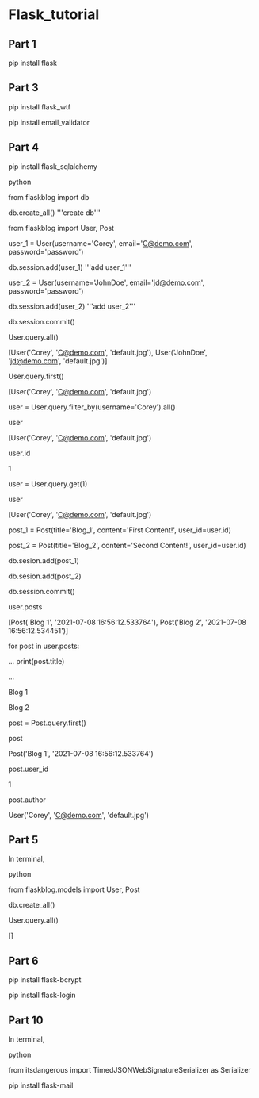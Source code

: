 # Flask_tutorial

## Part 1
pip install flask

## Part 3
pip install flask_wtf

pip install email_validator

## Part 4
pip install flask_sqlalchemy

python

from flaskblog import db

db.create_all() '''create db'''

from flaskblog import User, Post

user_1 = User(username='Corey', email='C@demo.com', password='password')

db.session.add(user_1) '''add user_1'''

user_2 = User(username='JohnDoe', email='jd@demo.com', password='password')

db.session.add(user_2) '''add user_2'''

db.session.commit()

User.query.all()

[User('Corey', 'C@demo.com', 'default.jpg'), User('JohnDoe', 'jd@demo.com', 'default.jpg')]

User.query.first()

[User('Corey', 'C@demo.com', 'default.jpg')

user = User.query.filter_by(username='Corey').all()

user

[User('Corey', 'C@demo.com', 'default.jpg')

user.id

1

user = User.query.get(1)

user

[User('Corey', 'C@demo.com', 'default.jpg')

post_1 = Post(title='Blog_1', content='First Content!', user_id=user.id)

post_2 = Post(title='Blog_2', content='Second Content!', user_id=user.id)

db.sesion.add(post_1)

db.sesion.add(post_2)

db.session.commit()

user.posts

[Post('Blog 1', '2021-07-08 16:56:12.533764'), Post('Blog 2', '2021-07-08 16:56:12.534451')]

for post in user.posts:

...   print(post.title)

...

Blog 1

Blog 2

post = Post.query.first()

post

Post('Blog 1', '2021-07-08 16:56:12.533764')

post.user_id

1

post.author

User('Corey', 'C@demo.com', 'default.jpg')

## Part 5
In terminal,

python

from flaskblog.models import User, Post

db.create_all()

User.query.all()

[]

## Part 6
pip install flask-bcrypt

pip install flask-login

## Part 10
In terminal,

python

from itsdangerous import TimedJSONWebSignatureSerializer as Serializer

pip install flask-mail
